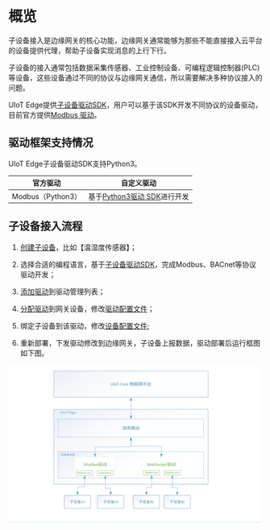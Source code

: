 # 概览

子设备接入是边缘网关的核心功能，边缘网关通常能够为那些不能直接接入云平台的设备提供代理，帮助子设备实现消息的上行下行。

子设备的接入通常包括数据采集传感器、工业控制设备、可编程逻辑控制器(PLC)等设备，这些设备通过不同的协议与边缘网关通信，所以需要解决多种协议接入的问题。

UIoT Edge提供[子设备驱动SDK]()，用户可以基于该SDK开发不同协议的设备驱动，目前官方提供[Modbus 驱动]()。



## 驱动框架支持情况

UIoT Edge子设备驱动SDK支持Python3。

| 官方驱动          | 自定义驱动                      |
| ----------------- | ------------------------------- |
| Modbus（Python3） | 基于[Python3驱动 SDK]()进行开发 |



## 子设备接入流程

1. [创建子设备]()，比如【温湿度传感器】；

2. 选择合适的编程语言，基于[子设备驱动SDK]()，完成Modbus、BACnet等协议驱动开发；

3. [添加驱动]()到驱动管理列表；

4. [分配驱动]()到网关设备，修改[驱动配置文件]()；

5. 绑定子设备到该驱动，修改[设备配置文件]();

6. 重新部署，下发驱动修改到边缘网关，子设备上报数据，驱动部署后运行框图如下图。

   

![子设备驱动接入框图](../../images/子设备驱动接入框图.png)
